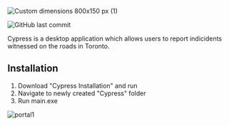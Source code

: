 ![Custom dimensions 800x150 px (1)](https://user-images.githubusercontent.com/61073050/148671112-69ed779b-8c92-4faf-845d-a861fb0102b9.jpeg)

![GitHub last commit](https://img.shields.io/github/last-commit/Fuoad-Ibrahim/Cypress)

Cypress is a desktop application which allows users to report indicidents witnessed on the roads in Toronto.

## Installation

1. Download "Cypress Installation" and run
2. Navigate to newly created "Cypress" folder
3. Run main.exe


![portal1](https://user-images.githubusercontent.com/61073050/148867379-53f46814-b64a-40b2-badc-5e3941ac504d.png)
